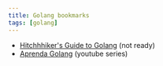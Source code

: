 ```yaml
---
title: Golang bookmarks
tags: [golang]
---
```

- [Hitchhhiker's Guide to Golang](http://ramitsurana.github.io/golang-guide/) (not ready)
- [Aprenda Golang](https://www.youtube.com/playlist?list=PLUbb2i4BuuzCX8CLeArvx663_0a_hSguW) (youtube series)